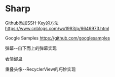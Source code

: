 # Sharp
Github添加SSH-Key的方法
https://www.cnblogs.com/wx1993/p/6646973.html

Google Samples
https://github.com/googlesamples

弹幕--自下而上的弹幕实现

表情键盘

重叠头像--RecyclerView的巧妙实现



